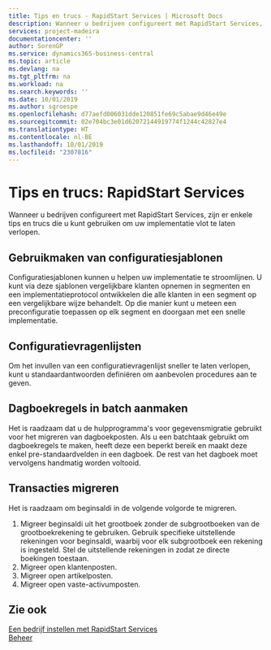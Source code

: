 ```yaml
---
title: Tips en trucs - RapidStart Services | Microsoft Docs
description: Wanneer u bedrijven configureert met RapidStart Services, zijn er enkele tips en trucs die u kunt gebruiken om uw implementatie vlot te laten verlopen.
services: project-madeira
documentationcenter: ''
author: SorenGP
ms.service: dynamics365-business-central
ms.topic: article
ms.devlang: na
ms.tgt_pltfrm: na
ms.workload: na
ms.search.keywords: ''
ms.date: 10/01/2019
ms.author: sgroespe
ms.openlocfilehash: d77aefd006031dde120851fe69c5abae9d46e49e
ms.sourcegitcommit: 02e704bc3e01d62072144919774f1244c42827e4
ms.translationtype: HT
ms.contentlocale: nl-BE
ms.lasthandoff: 10/01/2019
ms.locfileid: "2307816"
---
```

# <a name="tips-and-tricks-rapidstart-services"></a>Tips en trucs: RapidStart Services
Wanneer u bedrijven configureert met RapidStart Services, zijn er enkele tips en trucs die u kunt gebruiken om uw implementatie vlot te laten verlopen.  

## <a name="take-advantage-of-configuration-templates"></a>Gebruikmaken van configuratiesjablonen  
Configuratiesjablonen kunnen u helpen uw implementatie te stroomlijnen. U kunt via deze sjablonen vergelijkbare klanten opnemen in segmenten en een implementatieprotocol ontwikkelen die alle klanten in een segment op een vergelijkbare wijze behandelt. Op die manier kunt u meteen een preconfiguratie toepassen op elk segment en doorgaan met een snelle implementatie.  

## <a name="configuration-questionnaires"></a>Configuratievragenlijsten  
Om het invullen van een configuratievragenlijst sneller te laten verlopen, kunt u standaardantwoorden definiëren om aanbevolen procedures aan te geven.  

## <a name="batch-creation-of-journal-lines"></a>Dagboekregels in batch aanmaken  
Het is raadzaam dat u de hulpprogramma's voor gegevensmigratie gebruikt voor het migreren van dagboekposten. Als u een batchtaak gebruikt om dagboekregels te maken, heeft deze een beperkt bereik en maakt deze enkel pre-standaardvelden in een dagboek. De rest van het dagboek moet vervolgens handmatig worden voltooid.  

## <a name="migrating-transactions"></a>Transacties migreren  
Het is raadzaam om beginsaldi in de volgende volgorde te migreren.  

1.  Migreer beginsaldi uit het grootboek zonder de subgrootboeken van de grootboekrekening te gebruiken. Gebruik specifieke uitstellende rekeningen voor beginsaldi, waarbij voor elk subgrootboek een rekening is ingesteld. Stel de uitstellende rekeningen in zodat ze directe boekingen toestaan.  
2.  Migreer open klantenposten.  
3.  Migreer open artikelposten.  
4.  Migreer open vaste-activumposten.  

## <a name="see-also"></a>Zie ook  
[Een bedrijf instellen met RapidStart Services](admin-set-up-a-company-with-rapidstart.md)  
[Beheer](admin-setup-and-administration.md)
